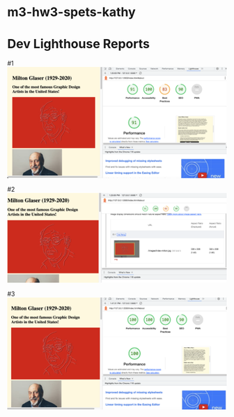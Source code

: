 # m3-hw3-spets-kathy

# Dev Lighthouse Reports
#1![Alt text](images/Screenshot1-report.png)

#2 ![Alt text](images/Screenshot1-image-size-fixed.png)

#3![Alt text](images/Screenshot2-report.png)